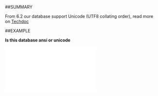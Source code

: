 

##SUMMARY

From 6.2 our database support Unicode (UTF8 collating order), read more on <A href="http://techdoc.superoffice.com/?sixUnicodeAnsi.html">Techdoc</A>


##EXAMPLE

**Is this database ansi or unicode**

![](../../Examples/vbs/Database.IsAnsiBase.vbs.txt)





